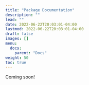 ```yaml
---
title: "Package Documentation"
description: ""
lead: ""
date: 2022-06-22T20:03:01-04:00
lastmod: 2022-06-22T20:03:01-04:00
draft: false
images: []
menu:
  docs:
    parent: "Docs"
weight: 50
toc: true
---
```


Coming soon!